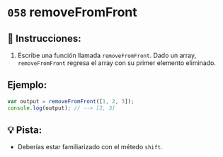 # `058` removeFromFront

## 📝 Instrucciones:

1. Escribe una función llamada `removeFromFront`. Dado un array, `removeFromFront` regresa el array con su primer elemento eliminado.

## Ejemplo:

```Javascript
var output = removeFromFront([1, 2, 3]);
console.log(output); // --> [2, 3]
```
## 💡 Pista:

* Deberías estar familiarizado con el métedo `shift`.
